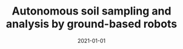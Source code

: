 ---
title: "Autonomous soil sampling and analysis by ground-based robots"
date: 2021-01-01
status: "Finished"
technologies: ["tech1", "tech2"]
image: "patrick_robot.jpg"
externalUrl: "https://www.sciencedirect.com/science/article/pii/S0301479724011162?ref=cra_js_challenge&fr=RR-1"
---